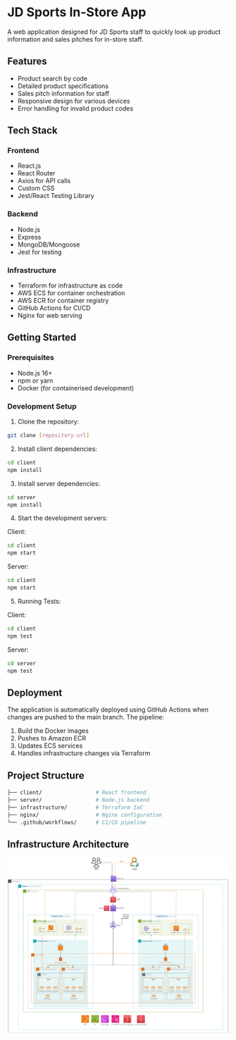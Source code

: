 # JD Sports In-Store App

A web application designed for JD Sports staff to quickly look up product information and sales pitches for in-store staff.

## Features

- Product search by code
- Detailed product specifications
- Sales pitch information for staff
- Responsive design for various devices
- Error handling for invalid product codes

## Tech Stack

### Frontend
- React.js
- React Router
- Axios for API calls
- Custom CSS
- Jest/React Testing Library

### Backend
- Node.js
- Express
- MongoDB/Mongoose
- Jest for testing

### Infrastructure
- Terraform for infrastructure as code
- AWS ECS for container orchestration
- AWS ECR for container registry
- GitHub Actions for CI/CD
- Nginx for web serving

## Getting Started

### Prerequisites
- Node.js 16+
- npm or yarn
- Docker (for containerised development)

### Development Setup

1. Clone the repository:
```bash
git clone [repository-url]
```

2. Install client dependencies:
```bash
cd client
npm install
```

3. Install server dependencies:
```bash
cd server
npm install
```

4. Start the development servers:

Client:
```bash
cd client
npm start
```

Server:
```bash
cd client
npm start
```

5. Running Tests:

Client:
```bash
cd client
npm test
```

Server:
```bash
cd server
npm test
```

## Deployment
The application is automatically deployed using GitHub Actions when changes are pushed to the main branch. The pipeline:

1. Build the Docker images
2. Pushes to Amazon ECR
3. Updates ECS services
4. Handles infrastructure changes via Terraform

## Project Structure
```bash
├── client/                 # React frontend
├── server/                 # Node.js backend
├── infrastructure/         # Terraform IaC
├── nginx/                  # Nginx configuration
└── .github/workflows/      # CI/CD pipeline
```

## Infrastructure Architecture
![Alt text description](./infrastructure/infrastructure_architecture.png)